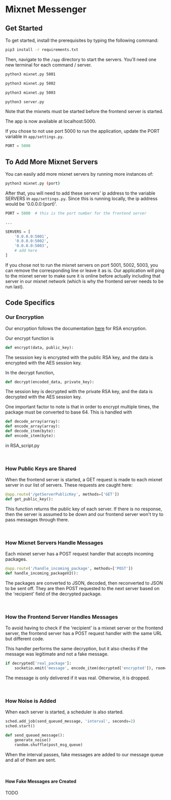# Mixnet Messenger

## Get Started

To get started, install the prerequisites by typing the following command:

```bash
pip3 install -r requirements.txt
```

Then, navigate to the `/app` directory to start the servers. You'll need one new terminal for each command / server.


```bash
python3 mixnet.py 5001
```

```bash
python3 mixnet.py 5002
```

```bash
python3 mixnet.py 5003
```

```bash
python3 server.py
```

Note that the mixnets must be started before the frontend server is started.

The app is now available at localhost:5000.



If you chose to not use port 5000 to run the application, update the PORT variable in `app/settings.py`.

```python
PORT = 5000
```



## To Add More Mixnet Servers

You can easily add more mixnet servers by running more instances of:

```bash
python3 mixnet.py (port)
```

After that, you will need to add these servers' ip address to the variable SERVERS in `app/settings.py`. Since this is running locally, the ip address would be '0.0.0.0:(port)'.

```python
PORT = 5000  # this is the port number for the frontend server

...

SERVERS = [
    '0.0.0.0:5001',
    '0.0.0.0:5002',
    '0.0.0.0:5003',
  	# add here
]
```

If you chose not to run the mixnet servers on port 5001, 5002, 5003, you can remove the corresponding line or leave it as is. Our application will ping to the mixnet server to make sure it is online before actually including that server in our mixnet network (which is why the frontend server needs to be run last).



## Code Specifics

### Our Encryption

Our encryption follows the documentation [here](https://pycryptodome.readthedocs.io/en/latest/src/examples.html#generate-public-key-and-private-key) for RSA encryption.

Our encrypt function is
```python
def encrypt(data, public_key):
```
The sesssion key is encrypted with the public RSA key, and the data is encrypted with the AES session key.

In the decrypt function,
```python
def decrypt(encoded_data, private_key):
```
The session key is decrypted with the private RSA key, and the data is decrypted with the AES session key.

One important factor to note is that in order to encrypt multiple times, the package must be converted to base 64. This is handled with

```python
def decode_array(array):
def encode_array(array):
def decode_item(byte):
def encode_item(byte):
```

in RSA_script.py

<br>

### How Public Keys are Shared

When the frontend server is started, a GET request is made to each mixnet server in our list of servers. These requests are caught here:

```python
@app.route('/getServerPublicKey', methods=['GET'])
def get_public_key():
```

This function returns the public key of each server. If there is no response, then the server is assumed to be down and our frontend server won't try to pass messages through there.

<br>

### How Mixnet Servers Handle Messages

Each mixnet server has a POST request handler that accepts incoming packages.

```python
@app.route('/handle_incoming_package', methods=['POST'])
def handle_incoming_packageV2():
```

The packages are converted to JSON, decoded, then reconverted to JSON to be sent off. They are then POST requested to the next server based on the 'recipient' field of the decrypted package. 

<br>

### How the Frontend Server Handles Messages

To avoid having to check if the 'recipient' is a mixnet server or the frontend server, the frontend server has a POST request handler with the same URL but different code.

This handler performs the same decryption, but it also checks if the message was legitimate and not a fake message.

```python
if decrypted['real_package']:
    socketio.emit('message', encode_item(decrypted['encrypted']), room=socket[decrypted['recipient']])
```

The message is only delivered if it was real. Otherwise, it is dropped.

<br>

### How Noise is Added

When each server is started, a scheduler is also started. 

```python
sched.add_job(send_queued_message, 'interval', seconds=2)
sched.start()

def send_queued_message():
    generate_noise()
    random.shuffle(post_msg_queue)
```

When the interval passes, fake messages are added to our message queue and all of them are sent.

<br>


#### How Fake Messages are Created

TODO

<br>








